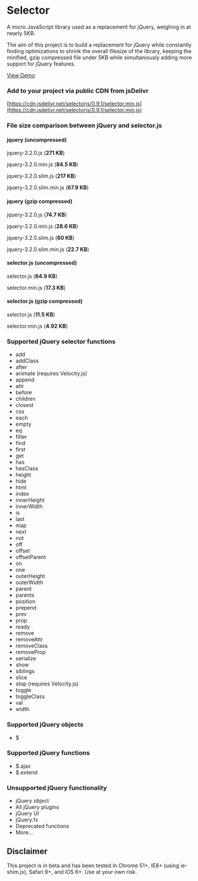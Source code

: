 # Selector
A micro JavaScript library used as a replacement for jQuery, weighing in at nearly 5KB. 

The aim of this project is to build a replacement for jQuery while constantly finding optimizations to shrink the overall filesize of the library, keeping the minified, gzip compressed file under 5KB while simultaniously adding more support for jQuery features.

[View Demo](https://jsfiddle.net/markentingh/L2o0qrwy/)

### Add to your project via public CDN from jsDelivr
[https://cdn.jsdelivr.net/selectorjs/0.9.1/selector.min.js](https://cdn.jsdelivr.net/selectorjs/0.9.1/selector.min.js)

### File size comparison between jQuery and selector.js

#### jquery (uncompressed)
jquery-3.2.0.js (**271 KB**)

jquery-3.2.0.min.js (**84.5 KB**)

jquery-3.2.0.slim.js (**217 KB**)

jquery-3.2.0.slim.min.js (**67.9 KB**)


#### jquery (gzip compressed)
jquery-3.2.0.js (**74.7 KB**)

jquery-3.2.0.min.js (**28.6 KB**)

jquery-3.2.0.slim.js (**60 KB**)

jquery-3.2.0.slim.min.js (**22.7 KB**)


#### selector.js (uncompressed)
selector.js (**64.9 KB**)

selector.min.js (**17.3 KB**)


#### selector.js (gzip compressed)
selector.js (**11.5 KB**)

selector.min.js (**4.92 KB**)


### Supported jQuery selector functions
* add
* addClass
* after
* animate (requires Velocity.js)
* append
* attr
* before
* children
* closest
* css
* each
* empty
* eq
* filter
* find
* first
* get
* has
* hasClass
* height
* hide
* html
* index
* innerHeight
* innerWidth
* is
* last
* map
* next
* not
* off
* offset
* offsetParent
* on
* one
* outerHeight
* outerWidth
* parent
* parents
* position
* prepend
* prev
* prop
* ready
* remove
* removeAttr
* removeClass
* removeProp
* serialize
* show
* siblings
* slice
* stop (requires Velocity.js)
* toggle
* toggleClass
* val
* width

### Supported jQuery objects
* $

### Supported jQuery functions
* $.ajax
* $.extend

### Unsupported jQuery functionality
* jQuery object
* All jQuery plugins
* jQuery UI
* jQuery.fx
* Deprecated functions
* More...


## Disclaimer
This project is in beta and has been tested in Chrome 51+, IE8+ (using ie-shim.js), Safari 9+, and iOS 6+. Use at your own risk. 
